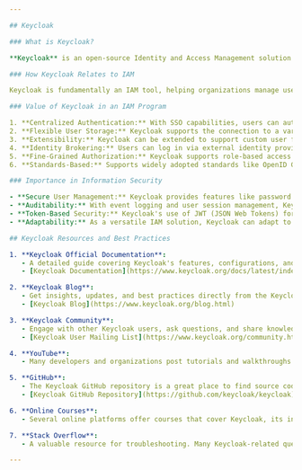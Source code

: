 ```yaml
---

## Keycloak

### What is Keycloak?

**Keycloak** is an open-source Identity and Access Management solution aimed at modern applications and services. It provides features such as Single Sign-On (SSO), Identity Brokering, and Social Login, User Federation, and Client Adapters, among others. Keycloak can authenticate users with existing OpenID Connect or SAML 2.0 Identity Providers.

### How Keycloak Relates to IAM

Keycloak is fundamentally an IAM tool, helping organizations manage user identities and their access to various resources. It centralizes authentication and authorization, ensuring a consistent and secure approach to user management.

### Value of Keycloak in an IAM Program

1. **Centralized Authentication:** With SSO capabilities, users can authenticate once and gain access to multiple applications, improving user experience and security.
2. **Flexible User Storage:** Keycloak supports the connection to a variety of user storage systems, from databases to LDAP.
3. **Extensibility:** Keycloak can be extended to support custom user federation providers, authenticators, and required actions.
4. **Identity Brokering:** Users can log in via external identity providers such as social networks or other SSO solutions.
5. **Fine-Grained Authorization:** Keycloak supports role-based access control and fine-grained permission management.
6. **Standards-Based:** Supports widely adopted standards like OpenID Connect and SAML 2.0, promoting interoperability.

### Importance in Information Security

- **Secure User Management:** Keycloak provides features like password policies, account locking, and two-factor authentication out of the box.
- **Auditability:** With event logging and user session management, Keycloak offers insights into user activities, aiding in compliance and auditing.
- **Token-Based Security:** Keycloak's use of JWT (JSON Web Tokens) for authentication and authorization ensures a secure and stateless approach to user management.
- **Adaptability:** As a versatile IAM solution, Keycloak can adapt to a wide range of security requirements and scenarios.

## Keycloak Resources and Best Practices

1. **Keycloak Official Documentation**: 
   - A detailed guide covering Keycloak's features, configurations, and integrations.
   - [Keycloak Documentation](https://www.keycloak.org/docs/latest/index.html)

2. **Keycloak Blog**: 
   - Get insights, updates, and best practices directly from the Keycloak team.
   - [Keycloak Blog](https://www.keycloak.org/blog.html)

3. **Keycloak Community**: 
   - Engage with other Keycloak users, ask questions, and share knowledge.
   - [Keycloak User Mailing List](https://www.keycloak.org/community.html)

4. **YouTube**: 
   - Many developers and organizations post tutorials and walkthroughs about Keycloak on YouTube. Search for "Keycloak tutorials" or check out channels that focus on authentication and security.

5. **GitHub**: 
   - The Keycloak GitHub repository is a great place to find source code, raise issues, and contribute.
   - [Keycloak GitHub Repository](https://github.com/keycloak/keycloak)

6. **Online Courses**: 
   - Several online platforms offer courses that cover Keycloak, its integrations, and best practices. Websites like Udemy, Pluralsight, and Coursera might have courses on Keycloak.

7. **Stack Overflow**: 
   - A valuable resource for troubleshooting. Many Keycloak-related questions (and answers) can be found here by searching for the "keycloak" tag.

---
```



